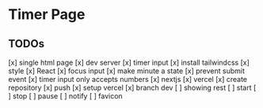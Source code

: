 # Timer Page

## TODOs

[x] single html page
[x] dev server
[x] timer input
[x] install tailwindcss
[x] style
[x] React
[x] focus input
[x] make minute a state
[x] prevent submit event
[x] timer input only accepts numbers
[x] nextjs
[x] vercel
  [x] create repository
  [x] push
  [x] setup vercel
  [x] branch dev
[ ] showing rest
[ ] start
[ ] stop
[ ] pause
[ ] notify
[ ] favicon
